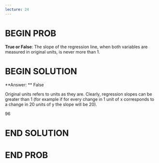 ```yaml
---
lecture: 24
---
```


# BEGIN PROB

**True or False**: The slope of the regression line, when both variables are measured in original units, is never more than 1.

# BEGIN SOLUTION

**Answer: ** False

Original units refers to units as they are. Clearly, regression slopes can be greater than 1 (for example if for every change
in 1 unit of x corresponds to a change in 20 units of y the slope will be 20). 

<average>96</average>
# END SOLUTION


# END PROB
